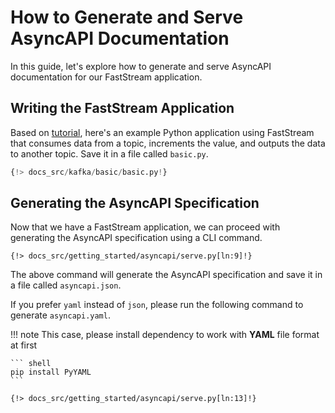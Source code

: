 # How to Generate and Serve AsyncAPI Documentation

In this guide, let's explore how to generate and serve AsyncAPI documentation for our FastStream application.

## Writing the FastStream Application

Based on [tutorial]('../../../getting-started/index.md'), here's an example Python application using FastStream that consumes data from a
topic, increments the value, and outputs the data to another topic.
Save it in a file called `basic.py`.

``` python
{!> docs_src/kafka/basic/basic.py!}
```

## Generating the AsyncAPI Specification

Now that we have a FastStream application, we can proceed with generating the AsyncAPI specification using a CLI command.

``` shell
{!> docs_src/getting_started/asyncapi/serve.py[ln:9]!}
```

The above command will generate the AsyncAPI specification and save it in a file called `asyncapi.json`.

If you prefer `yaml` instead of `json`, please run the following command to generate `asyncapi.yaml`.

!!! note
    This case, please install dependency to work with **YAML** file format at first

    ``` shell
    pip install PyYAML
    ```

``` shell
{!> docs_src/getting_started/asyncapi/serve.py[ln:13]!}
```
